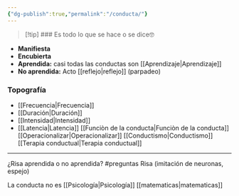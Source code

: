 ```yaml
---
{"dg-publish":true,"permalink":"/conducta/"}
---
```


> [!tip] ### Es todo lo que se hace o se dice🤓

- **Manifiesta**
- **Encubierta**
- **Aprendida:** casi todas las conductas son [[Aprendizaje\|Aprendizaje]]
- **No aprendida:** Acto [[reflejo\|reflejo]] (parpadeo)

### Topografía
- [[Frecuencia\|Frecuencia]]
- [[Duración\|Duración]]
- [[Intensidad\|Intensidad]]
- [[Latencia\|Latencia]]
[[Funciòn de la conducta\|Funciòn de la conducta]]
[[Operacionalizar\|Operacionalizar]]
[[Conductismo\|Conductismo]]
[[Terapia conductual\|Terapia conductual]]

---
¿Risa aprendida o no aprendida? #preguntas 
Risa (imitación de neuronas, espejo)


La conducta no es [[Psicología\|Psicología]] [[matematicas\|matematicas]]
